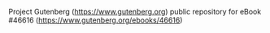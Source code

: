 Project Gutenberg (https://www.gutenberg.org) public repository for eBook #46616 (https://www.gutenberg.org/ebooks/46616)
